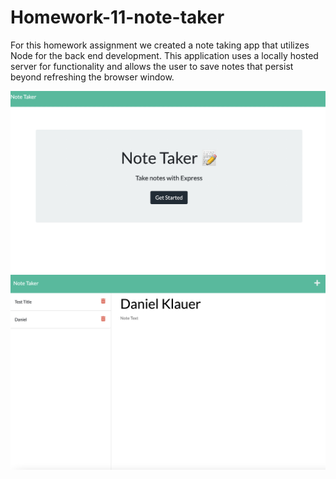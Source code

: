 # Homework-11-note-taker

For this homework assignment we created a note taking app that utilizes Node for the back end development. This application uses a locally hosted server for functionality and allows the user to save notes that persist beyond refreshing the browser window. 

![screenshot](/screenshot2.jpg)
![screenshot](/screenshot1.jpg)
